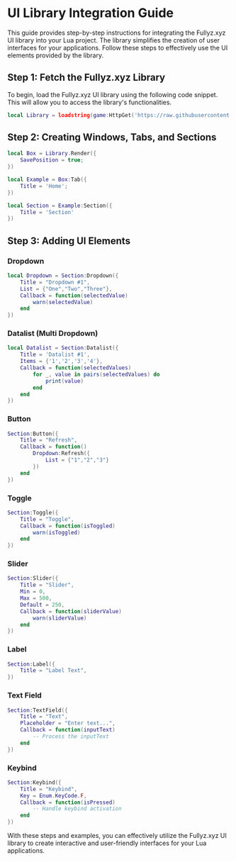 # UI Library Integration Guide

This guide provides step-by-step instructions for integrating the Fullyz.xyz UI library into your Lua project. The library simplifies the creation of user interfaces for your applications. Follow these steps to effectively use the UI elements provided by the library.

## Step 1: Fetch the Fullyz.xyz Library
To begin, load the Fullyz.xyz UI library using the following code snippet. This will allow you to access the library's functionalities.

```lua
local Library = loadstring(game:HttpGet('https://raw.githubusercontent.com/Cripzs/Fullyz.xyz/main/UI%20Library.lua'))()
```

## Step 2: Creating Windows, Tabs, and Sections

```lua
local Box = Library.Render({
    SavePosition = true;
})

local Example = Box:Tab({
    Title = 'Home';
})

local Section = Example:Section({
    Title = 'Section'
})
```

## Step 3: Adding UI Elements

### Dropdown
```lua
local Dropdown = Section:Dropdown({
    Title = "Dropdown #1",
    List = {"One","Two","Three"},
    Callback = function(selectedValue)
        warn(selectedValue)
    end
})
```

### Datalist (Multi Dropdown)
```lua
local Datalist = Section:Datalist({
    Title = 'Datalist #1',
    Items = {'1','2','3','4'},
    Callback = function(selectedValues)
        for _, value in pairs(selectedValues) do
            print(value)
        end
    end
})
```

### Button
```lua
Section:Button({
    Title = "Refresh",
    Callback = function()
        Dropdown:Refresh({
            List = {"1","2","3"}
        })
    end
})
```

### Toggle
```lua
Section:Toggle({
    Title = "Toggle",
    Callback = function(isToggled)
        warn(isToggled)
    end
})
```

### Slider
```lua
Section:Slider({
    Title = "Slider",
    Min = 0,
    Max = 500,
    Default = 250,
    Callback = function(sliderValue)
        warn(sliderValue)
    end
})
```

### Label
```lua
Section:Label({
    Title = "Label Text",
})
```

### Text Field
```lua
Section:TextField({
    Title = "Text",
    Placeholder = "Enter text...",
    Callback = function(inputText)
        -- Process the inputText
    end
})
```

### Keybind
```lua
Section:Keybind({
    Title = "Keybind",
    Key = Enum.KeyCode.F,
    Callback = function(isPressed)
        -- Handle keybind activation
    end
})
```

With these steps and examples, you can effectively utilize the Fullyz.xyz UI library to create interactive and user-friendly interfaces for your Lua applications.
